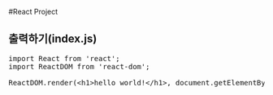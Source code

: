 #React Project

## 출력하기(index.js)
<pre>
import React from 'react';
import ReactDOM from 'react-dom';

ReactDOM.render(&lt;h1>hello world!&lt;/h1>, document.getElementById("root"));
</pre>